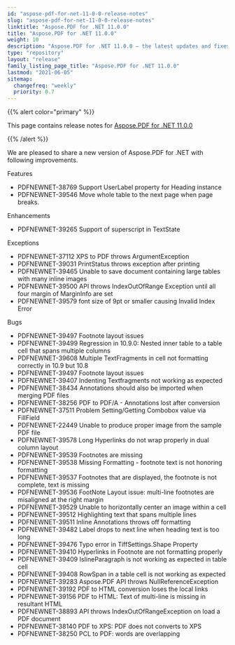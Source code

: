 ```yaml
---
id: "aspose-pdf-for-net-11-0-0-release-notes"
slug: "aspose-pdf-for-net-11-0-0-release-notes"
linktitle: "Aspose.PDF for .NET 11.0.0"
title: "Aspose.PDF for .NET 11.0.0"
weight: 10
description: "Aspose.PDF for .NET 11.0.0 – the latest updates and fixes."
type: "repository"
layout: "release"
family_listing_page_title: "Aspose.PDF for .NET 11.0.0"
lastmod: "2021-06-05"
sitemap:
  changefreq: "weekly"
  priority: 0.7
---
```


{{% alert color="primary" %}}

This page contains release notes for [Aspose.PDF for .NET 11.0.0](https://releases.aspose.com/pdf/net/new-releases/aspose.pdf-for-.net-11.0.0/)

{{% /alert %}}

We are pleased to share a new version of Aspose.PDF for .NET with following improvements.

Features

- PDFNEWNET-38769 Support UserLabel property for Heading instance
- PDFNEWNET-39546 Move whole table to the next page when page breaks.

Enhancements

- PDFNEWNET-39265 Support of superscript in TextState

Exceptions

- PDFNEWNET-37112 XPS to PDF throws ArgumentException
- PDFNEWNET-39031 PrintStatus throws exception after printing
- PDFNEWNET-39465 Unable to save document containing large tables with many inline images
- PDFNEWNET-39500 API throws IndexOutOfRange Exception until all four margin of MarginInfo are set
- PDFNEWNET-39579 font size of 9pt or smaller causing Invalid Index Error

Bugs

- PDFNEWNET-39497 Footnote layout issues
- PDFNEWNET-39499 Regression in 10.9.0: Nested inner table to a table cell that spans multiple columns
- PDFNEWNET-39608 Multiple TextFragments in cell not formatting correctly in 10.9 but 10.8
- PDFNEWNET-39497 Footnote layout issues
- PDFNEWNET-39407 Indenting Textfragments not working as expected
- PDFNEWNET-38434 Annotations should also be imported when merging PDF files
- PDFNEWNET-38256 PDF to PDF/A - Annotations lost after conversion
- PDFNEWNET-37511 Problem Setting/Getting Combobox value via FillField
- PDFNEWNET-22449 Unable to produce proper image from the sample PDF file
- PDFNEWNET-39578 Long Hyperlinks do not wrap properly in dual column layout
- PDFNEWNET-39539 Footnotes are missing
- PDFNEWNET-39538 Missing Formatting - footnote text is not honoring formatting
- PDFNEWNET-39537 Footnotes that are displayed, the footnote is not complete, text is missing
- PDFNEWNET-39536 FootNote Layout issue: multi-line footnotes are misaligned at the right margin
- PDFNEWNET-39529 Unable to horizontally center an image within a cell
- PDFNEWNET-39512 Highlighting text that spans multiple lines
- PDFNEWNET-39511 Inline Annotations throws off formatting
- PDFNEWNET-39482 Label drops to next line when heading text is too long
- PDFNEWNET-39476 Typo error in TiffSettings.Shape Property
- PDFNEWNET-39410 Hyperlinks in Footnote are not formatting properly
- PDFNEWNET-39409 IsIineParagraph is not working as expected in table cell
- PDFNEWNET-39408 RowSpan in a table cell is not working as expected
- PDFNEWNET-39283 Aspose.PDF API throws NullReferenceException
- PDFNEWNET-39192 PDF to HTML conversion loses the local links
- PDFNEWNET-39156 PDF to HTML: Text of multi-line is missing in resultant HTML
- PDFNEWNET-38893 API throws IndexOutOfRangeException on load a PDF document
- PDFNEWNET-38140 PDF to XPS: PDF does not converts to XPS
- PDFNEWNET-38250 PCL to PDF: words are overlapping
